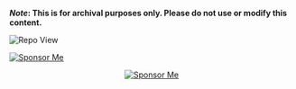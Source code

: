 <strong>*Note*: This is for archival purposes only. Please do not use or modify this content.</strong>

![Repo View](https://komarev.com/ghpvc/?username=aayushx402&style=for-the-badge&color=blue)

  
[![Sponsor Me](https://img.shields.io/badge/aayushx402-SPONSOR-cyan?style=for-the-badge&logo=github)](https://github.com/aayushx402/images/blob/main/QR) </p>

<div style="text-align: center;">
    <a href="https://github.com/aayushx402/images/blob/main/QR">
        <img src="https://img.shields.io/badge/aayushx402-SPONSOR-cyan?style=for-the-badge&logo=github" alt="Sponsor Me">
    </a>
</div>








